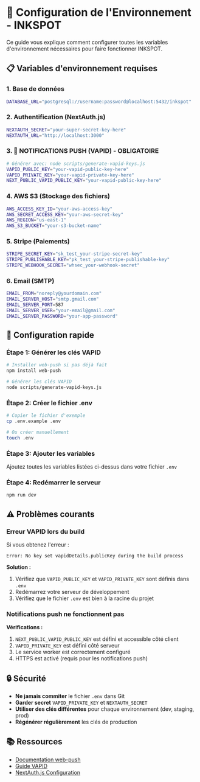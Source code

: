 # 🔧 Configuration de l'Environnement - INKSPOT

Ce guide vous explique comment configurer toutes les variables d'environnement nécessaires pour faire fonctionner INKSPOT.

## 📋 Variables d'environnement requises

### **1. Base de données**
```bash
DATABASE_URL="postgresql://username:password@localhost:5432/inkspot"
```

### **2. Authentification (NextAuth.js)**
```bash
NEXTAUTH_SECRET="your-super-secret-key-here"
NEXTAUTH_URL="http://localhost:3000"
```

### **3. 🔑 NOTIFICATIONS PUSH (VAPID) - OBLIGATOIRE**
```bash
# Générer avec: node scripts/generate-vapid-keys.js
VAPID_PUBLIC_KEY="your-vapid-public-key-here"
VAPID_PRIVATE_KEY="your-vapid-private-key-here"
NEXT_PUBLIC_VAPID_PUBLIC_KEY="your-vapid-public-key-here"
```

### **4. AWS S3 (Stockage des fichiers)**
```bash
AWS_ACCESS_KEY_ID="your-aws-access-key"
AWS_SECRET_ACCESS_KEY="your-aws-secret-key"
AWS_REGION="us-east-1"
AWS_S3_BUCKET="your-s3-bucket-name"
```

### **5. Stripe (Paiements)**
```bash
STRIPE_SECRET_KEY="sk_test_your-stripe-secret-key"
STRIPE_PUBLISHABLE_KEY="pk_test_your-stripe-publishable-key"
STRIPE_WEBHOOK_SECRET="whsec_your-webhook-secret"
```

### **6. Email (SMTP)**
```bash
EMAIL_FROM="noreply@yourdomain.com"
EMAIL_SERVER_HOST="smtp.gmail.com"
EMAIL_SERVER_PORT=587
EMAIL_SERVER_USER="your-email@gmail.com"
EMAIL_SERVER_PASSWORD="your-app-password"
```

## 🚀 Configuration rapide

### **Étape 1: Générer les clés VAPID**
```bash
# Installer web-push si pas déjà fait
npm install web-push

# Générer les clés VAPID
node scripts/generate-vapid-keys.js
```

### **Étape 2: Créer le fichier .env**
```bash
# Copier le fichier d'exemple
cp .env.example .env

# Ou créer manuellement
touch .env
```

### **Étape 3: Ajouter les variables**
Ajoutez toutes les variables listées ci-dessus dans votre fichier `.env`

### **Étape 4: Redémarrer le serveur**
```bash
npm run dev
```

## ⚠️ Problèmes courants

### **Erreur VAPID lors du build**
Si vous obtenez l'erreur :
```
Error: No key set vapidDetails.publicKey during the build process
```

**Solution :**
1. Vérifiez que `VAPID_PUBLIC_KEY` et `VAPID_PRIVATE_KEY` sont définis dans `.env`
2. Redémarrez votre serveur de développement
3. Vérifiez que le fichier `.env` est bien à la racine du projet

### **Notifications push ne fonctionnent pas**
**Vérifications :**
1. `NEXT_PUBLIC_VAPID_PUBLIC_KEY` est défini et accessible côté client
2. `VAPID_PRIVATE_KEY` est défini côté serveur
3. Le service worker est correctement configuré
4. HTTPS est activé (requis pour les notifications push)

## 🔒 Sécurité

- **Ne jamais commiter** le fichier `.env` dans Git
- **Garder secret** `VAPID_PRIVATE_KEY` et `NEXTAUTH_SECRET`
- **Utiliser des clés différentes** pour chaque environnement (dev, staging, prod)
- **Régénérer régulièrement** les clés de production

## 📚 Ressources

- [Documentation web-push](https://github.com/web-push-libs/web-push)
- [Guide VAPID](https://web.dev/push-notifications-web-push-protocol/)
- [NextAuth.js Configuration](https://next-auth.js.org/configuration/options)
